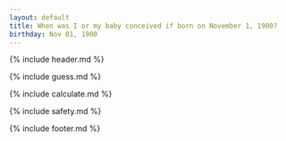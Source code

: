 ```yaml
---
layout: default
title: When was I or my baby conceived if born on November 1, 1900?
birthday: Nov 01, 1900
---
```


{% include header.md %}

{% include guess.md %}

{% include calculate.md %}

{% include safety.md %}

{% include footer.md %}



